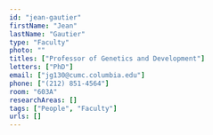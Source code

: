 ```yaml
---
id: "jean-gautier"
firstName: "Jean"
lastName: "Gautier"
type: "Faculty"
photo: ""
titles: ["Professor of Genetics and Development"]
letters: ["PhD"]
email: ["jg130@cumc.columbia.edu"]
phone: ["(212) 851-4564"]
room: "603A"
researchAreas: []
tags: ["People", "Faculty"]
urls: []
---
```

